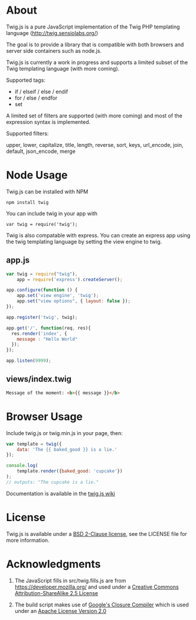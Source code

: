 # About

Twig.js is a pure JavaScript implementation of the Twig PHP templating language
(<http://twig.sensiolabs.org/>)

The goal is to provide a library that is compatible with both browsers and server side containers such as node.js.

Twig.js is currently a work in progress and supports a limited subset
of the Twig templating language (with more coming).

Supported tags:

* if / elseif / else / endif
* for / else / endfor
* set

A limited set of filters are supported (with more coming) and most of the expression syntax is implemented.

Supported filters:

upper, lower, capitalize, title, length, reverse, sort, keys, url_encode, join, default, json_encode, merge

# Node Usage

Twig.js can be installed with NPM

    npm install twig

You can include twig in your app with

    var twig = require('twig');

Twig is also compatable with express. You can create an express app using
the twig templating language by setting the view engine to twig.

## app.js

```js
var twig = require("twig"),
    app = require('express').createServer();

app.configure(function () {
    app.set('view engine', 'twig');
    app.set("view options", { layout: false });
});

app.register('twig', twig);

app.get('/', function(req, res){
  res.render('index', {
    message : "Hello World"
  });
});

app.listen(9999);
```

## views/index.twig

```html
Message of the moment: <b>{{ message }}</b>
```

# Browser Usage

Include twig.js or twig.min.js in your page, then:

```js
var template = twig({
    data: 'The {{ baked_good }} is a lie.'
});

console.log(
    template.render({baked_good: 'cupcake'})
);
// outputs: "The cupcake is a lie."
```

Documentation is available in the [twig.js wiki](https://bitbucket.org/justjohn/twig.js/wiki/Home)

# License

Twig.js is available under a [BSD 2-Clause license][bsd-2], see the LICENSE file for more information.

# Acknowledgments

1. The JavaScript fills in src/twig.fills.js are from <https://developer.mozilla.org/> and
used under a [Creative Commons Attribution-ShareAlike 2.5 License][cc-by-sa-2.5]

2. The build script makes use of [Google's Closure Compiler](http://code.google.com/closure/compiler/)
which is used under an [Apache License Version 2.0][apache-2.0]

[bsd-2]:        http://www.opensource.org/licenses/BSD-2-Clause
[cc-by-sa-2.5]: http://creativecommons.org/licenses/by-sa/2.5/ "Creative Commons Attribution-ShareAlike 2.5 License"
[apache-2.0]:   http://www.apache.org/licenses/ "Apache License Version 2.0"

